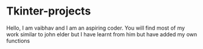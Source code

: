 # Tkinter-projects
Hello, I am vaibhav and I am an aspiring coder. You will find most of my work similar to john elder but I have learnt from him but have added my own functions
